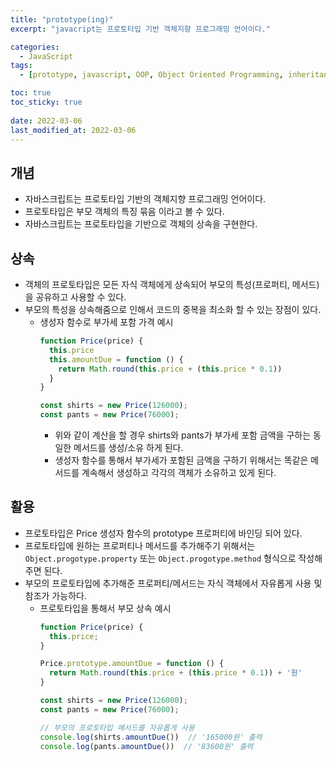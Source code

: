 ```yaml
---
title: "prototype(ing)"
excerpt: "javacript는 프로토타입 기반 객체지향 프로그래밍 언어이다."

categories:
  - JavaScript
tags:
  - [prototype, javascript, OOP, Object Oriented Programming, inheritance]

toc: true
toc_sticky: true
 
date: 2022-03-06
last_modified_at: 2022-03-06
---
```


## 개념

- 자바스크립트는 프로토타입 기반의 객체지향 프로그래밍 언어이다.
- 프로토타입은 부모 객체의 특징 묶음 이라고 볼 수 있다.
- 자바스크립트는 프로토타입을 기반으로 객체의 상속을 구현한다.

## 상속

- 객체의 프로토타입은 모든 자식 객체에게 상속되어 부모의 특성(프로퍼티, 메서드)을 공유하고 사용할 수 있다.
- 부모의 특성을 상속해줌으로 인해서 코드의 중복을 최소화 할 수 있는 장점이 있다.
  - 생성자 함수로 부가세 포함 가격 예시
    ```jsx
    function Price(price) {
      this.price
      this.amountDue = function () {
        return Math.round(this.price + (this.price * 0.1))
      }
    }

    const shirts = new Price(126000);
    const pants = new Price(76000);
    ```
    - 위와 같이 계산을 할 경우 shirts와 pants가 부가세 포함 금액을 구하는 동일한 메서드를 생성/소유 하게 된다.
    - 생성자 함수를 통해서 부가세가 포함된 금액을 구하기 위해서는 똑같은 메서드를 계속해서 생성하고 각각의 객체가 소유하고 있게 된다.

## 활용

- 프로토타입은 Price 생성자 함수의 prototype 프로퍼티에 바인딩 되어 있다.
- 프로토타입에 원하는 프로퍼티나 메서드를 추가해주기 위해서는 `Object.progotype.property` 또는 `Object.progotype.method` 형식으로 작성해주면 된다.
- 부모의 프로토타입에 추가해준 프로퍼티/메서드는 자식 객체에서 자유롭게 사용 및 참조가 가능하다.
  - 프로토타입을 통해서 부모 상속 예시
    ```jsx
    function Price(price) {
      this.price;
    }

    Price.prototype.amountDue = function () {
      return Math.round(this.price + (this.price * 0.1)) + '원'
    }

    const shirts = new Price(126000);
    const pants = new Price(76000);

    // 부모의 프로토타입 메서드를 자유롭게 사용
    console.log(shirts.amountDue())  // '165000원' 출력 
    console.log(pants.amountDue())  // '83600원' 출력
    ```

